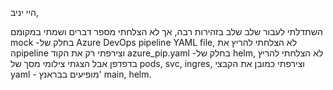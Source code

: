 היי יניב,

השתדלתי לעבור שלב שלב בזהירות רבה, אך לא הצלחתי מספר דברים ושמתי במקומם mock 
-בחלק של Azure DevOps pipeline YAML file, לא הצלחתי להריץ את הpipeline וצירפתי רק את הקוד azure_pip.yaml
-בחלק של helm, לא הצלחתי להריץ בדפדפן אבל הצגתי צילומי מסך של pods, svc, ingres, וצירפתי כמובן את הקבצי yaml - מופיעים בבראנץ' main, helm.
